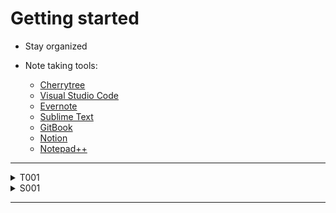 # Getting started

- Stay organized

- Note taking tools:
	- [Cherrytree](https://www.giuspen.com/cherrytree)
	- [Visual Studio Code](https://code.visualstudio.com)
	- [Evernote](https://evernote.com)
	- [Sublime Text](https://www.sublimetext.com)
	- [GitBook](https://www.gitbook.com)
	- [Notion](https://www.notion.so)
	- [Notepad++](https://notepad-plus-plus.org/downloads)





---

<details>
  <summary>T001</summary>
  
  ```
	 Target: 10.129.62.97

	1. Perform an Nmap scan of the target. What is the version of the service that is running on port 8080?
		


	2. Perform an Nmap scan of the target and identify the non-default port that the telnet service running on.


	3. List the SMB shares available on the target host. Connect to the available share as the bob user. Once connected, access the folder called 'flag' and submit the contents of the flag.txt file.
  ```

</details>


<details>
  <summary>S001</summary>
  
  ```bash
	┌──(x0r㉿kreatur-der-nacht)-[~]
	└─$ nmap -sC -sV -p- 10.129.160.49 -oN 1.txt
	Starting Nmap 7.92 ( https://nmap.org ) at 2022-06-28 21:38 CEST
	...
	...
	┌──(x0r㉿kreatur-der-nacht)-[~]
	└─$ cat 1.txt | grep 8080
	8080/tcp open  http        Apache Tomcat

	┌──(x0r㉿kreatur-der-nacht)-[~]
	└─$ cat 1.txt | grep telnet
	2323/tcp open  telnet      Linux telnetd

	┌──(x0r㉿kreatur-der-nacht)-[~]
	└─$  smbclient -U bob \\\\10.129.62.104\\users
	Password for [WORKGROUP\bob]:
	Try "help" to get a list of possible commands.
	smb: \> ls
	  .                                   D        0  Fri Feb 26 00:06:52 2021
	  ..                                  D        0  Thu Feb 25 21:05:31 2021
	  flag                                D        0  Fri Feb 26 00:09:26 2021
	  bob                                 D        0  Thu Feb 25 22:42:23 2021

			4062912 blocks of size 1024. 944784 blocks available
	smb: \> cd flag
	smb: \flag\> ls
	  .                                   D        0  Fri Feb 26 00:09:26 2021
	  ..                                  D        0  Fri Feb 26 00:06:52 2021
	  flag.txt                            N       33  Fri Feb 26 00:09:26 2021

			4062912 blocks of size 1024. 944784 blocks available
	smb: \flag\> get flag.txt
	getting file \flag\flag.txt of size 33 as flag.txt (0.2 KiloBytes/sec) (average 0.2 KiloBytes/sec)
	smb: \flag\> exit

	┌──(x0r㉿kreatur-der-nacht)-[~]
	└─$ cat flag.txt           
	dceece590f3284c3866305eb2473d099
    }
  ```
</details>

---